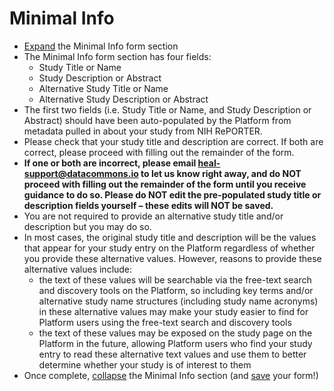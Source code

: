 # Minimal Info

* [Expand](expand-or-collapse-cedar-form-section.md) the Minimal Info form section 
* The Minimal Info form section has four fields: 
    * Study Title or Name 
    * Study Description or Abstract 
    * Alternative Study Title or Name 
    * Alternative Study Description or Abstract
* The first two fields (i.e. Study Title or Name, and Study Description or Abstract) should have been auto-populated by the Platform from metadata pulled in about your study from NIH RePORTER. 
* Please check that your study title and description are correct. If both are correct, please proceed with filling out the remainder of the form. 
* **If one or both are incorrect, please email heal-support@datacommons.io to let us know right away, and do NOT proceed with filling out the remainder of the form until you receive guidance to do so. Please do NOT edit the pre-populated study title or description fields yourself – these edits will NOT be saved.** 
* You are not required to provide an alternative study title and/or description but you may do so. 
* In most cases, the original study title and description will be the values that appear for your study entry on the Platform regardless of whether you provide these alternative values. However, reasons to provide these alternative values include: 
    * the text of these values will be searchable via the free-text search and discovery tools on the Platform, so including key terms and/or alternative study name structures (including study name acronyms) in these alternative values may make your study easier to find for Platform users using the free-text search and discovery tools 
    * the text of these values may be exposed on the study page on the Platform in the future, allowing Platform users who find your study entry to read these alternative text values and use them to better determine whether your study is of interest to them
* Once complete, [collapse](expand-or-collapse-cedar-form-section.md) the Minimal Info section (and [save](save-cedar-form.md) your form!)

